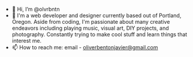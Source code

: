 - 👋 Hi, I’m @olvrbntn
- 👀 I'm a web developer and designer currently based out of Portland, Oregon. Aside from coding, I'm passionate about many creative endeavors including playing music, visual art, DIY projects, and  photography. Constantly trying to make cool stuff and learn things that interest me.
- 📫 How to reach me: email - oliverbentonjavier@gmail.com


